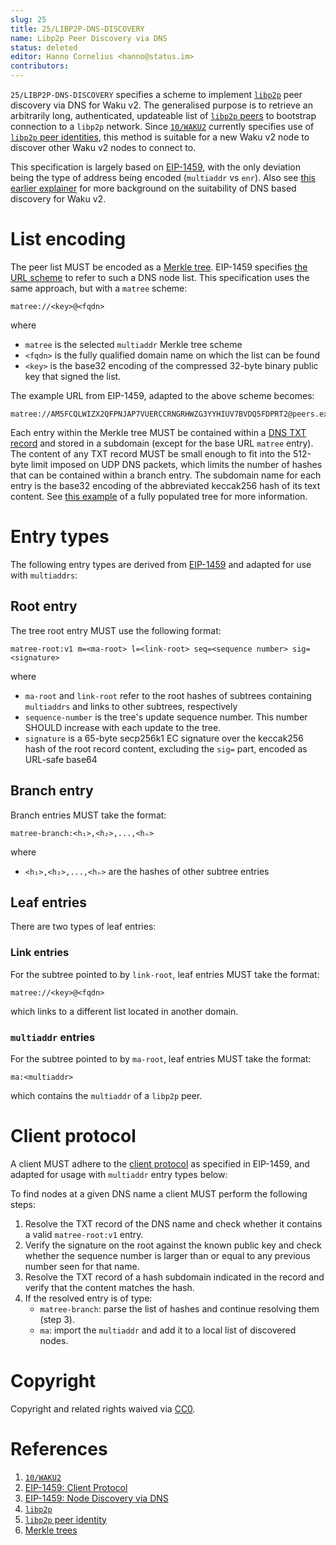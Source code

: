 ```yaml
---
slug: 25
title: 25/LIBP2P-DNS-DISCOVERY
name: Libp2p Peer Discovery via DNS
status: deleted
editor: Hanno Cornelius <hanno@status.im>
contributors:
---
```


`25/LIBP2P-DNS-DISCOVERY` specifies a scheme to implement [`libp2p`](https://libp2p.io/) peer discovery via DNS for Waku v2.
The generalised purpose is to retrieve an arbitrarily long, authenticated, updateable list of [`libp2p` peers](https://docs.libp2p.io/concepts/peer-id/) to bootstrap connection to a `libp2p` network.
Since [`10/WAKU2`](https://rfc.vac.dev/spec/10/) currently specifies use of [`libp2p` peer identities](https://docs.libp2p.io/concepts/peer-id/),
this method is suitable for a new Waku v2 node to discover other Waku v2 nodes to connect to.

This specification is largely based on [EIP-1459](https://eips.ethereum.org/EIPS/eip-1459),
with the only deviation being the type of address being encoded (`multiaddr` vs `enr`).
Also see [this earlier explainer](https://vac.dev/dns-based-discovery) for more background on the suitability of DNS based discovery for Waku v2.

# List encoding

The peer list MUST be encoded as a [Merkle tree](https://www.wikiwand.com/en/Merkle_tree).
EIP-1459 specifies [the URL scheme](https://eips.ethereum.org/EIPS/eip-1459#specification) to refer to such a DNS node list.
This specification uses the same approach, but with a `matree` scheme:

```
matree://<key>@<fqdn>
```

where
- `matree` is the selected `multiaddr` Merkle tree scheme
- `<fqdn>` is the fully qualified domain name on which the list can be found
- `<key>` is the base32 encoding of the compressed 32-byte binary public key that signed the list.

The example URL from EIP-1459, adapted to the above scheme becomes:

```
matree://AM5FCQLWIZX2QFPNJAP7VUERCCRNGRHWZG3YYHIUV7BVDQ5FDPRT2@peers.example.org
```

Each entry within the Merkle tree MUST be contained within a [DNS TXT record](https://www.rfc-editor.org/rfc/rfc1035.txt)
and stored in a subdomain (except for the base URL `matree` entry).
The content of any TXT record MUST be small enough to fit into the 512-byte limit imposed on UDP DNS packets,
which limits the number of hashes that can be contained within a branch entry.
The subdomain name for each entry is the base32 encoding of the abbreviated keccak256 hash of its text content.
See [this example](https://eips.ethereum.org/EIPS/eip-1459#dns-record-structure) of a fully populated tree for more information.

# Entry types

The following entry types are derived from [EIP-1459](https://eips.ethereum.org/EIPS/eip-1459)
and adapted for use with `multiaddrs`:

## Root entry

The tree root entry MUST use the following format:

```
matree-root:v1 m=<ma-root> l=<link-root> seq=<sequence number> sig=<signature>
```

where
- `ma-root` and `link-root` refer to the root hashes of subtrees
containing `multiaddrs` and links to other subtrees, respectively
- `sequence-number` is the tree's update sequence number.
This number SHOULD increase with each update to the tree.
- `signature` is a 65-byte secp256k1 EC signature
over the keccak256 hash of the root record content,
excluding the `sig=` part,
encoded as URL-safe base64

## Branch entry

Branch entries MUST take the format:

```
matree-branch:<h₁>,<h₂>,...,<hₙ>
```

where
- `<h₁>,<h₂>,...,<hₙ>` are the hashes of other subtree entries

## Leaf entries

There are two types of leaf entries:

### Link entries

For the subtree pointed to by `link-root`,
leaf entries MUST take the format:

```
matree://<key>@<fqdn>
```

which links to a different list located in another domain.

### `multiaddr` entries

For the subtree pointed to by `ma-root`,
leaf entries MUST take the format:

```
ma:<multiaddr>
```

which contains the `multiaddr` of a `libp2p` peer.

# Client protocol

A client MUST adhere to the [client protocol](https://eips.ethereum.org/EIPS/eip-1459#client-protocol) as specified in EIP-1459,
and adapted for usage with `multiaddr` entry types below:

To find nodes at a given DNS name a client MUST perform the following steps:
1. Resolve the TXT record of the DNS name and check whether it contains a valid `matree-root:v1` entry.
2. Verify the signature on the root against the known public key
and check whether the sequence number is larger than or equal to any previous number seen for that name.
3. Resolve the TXT record of a hash subdomain indicated in the record
and verify that the content matches the hash.
4. If the resolved entry is of type:
	- `matree-branch`: parse the list of hashes and continue resolving them (step 3).
	- `ma`: import the `multiaddr` and add it to a local list of discovered nodes.

# Copyright

Copyright and related rights waived via
[CC0](https://creativecommons.org/publicdomain/zero/1.0/).

# References

1. [`10/WAKU2`](https://rfc.vac.dev/spec/10/)
1. [EIP-1459: Client Protocol](https://eips.ethereum.org/EIPS/eip-1459#client-protocol)
1. [EIP-1459: Node Discovery via DNS ](https://eips.ethereum.org/EIPS/eip-1459)
1. [`libp2p`](https://libp2p.io/)
1. [`libp2p` peer identity](https://docs.libp2p.io/concepts/peer-id/)
1. [Merkle trees](https://www.wikiwand.com/en/Merkle_tree)
